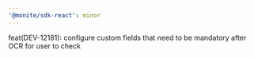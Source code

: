 ```yaml
---
'@monite/sdk-react': minor
---
```


feat(DEV-12181): configure custom fields that need to be mandatory after OCR for user to check
